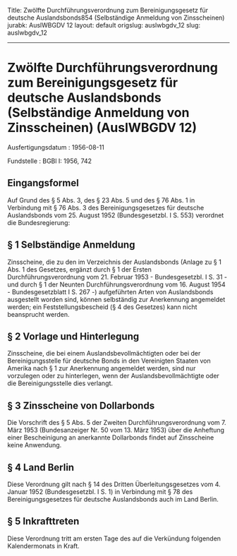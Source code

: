 Title: Zwölfte Durchführungsverordnung zum Bereinigungsgesetz für deutsche Auslandsbonds854
  (Selbständige Anmeldung von Zinsscheinen)
jurabk: AuslWBGDV 12
layout: default
origslug: auslwbgdv_12
slug: auslwbgdv_12

---

# Zwölfte Durchführungsverordnung zum Bereinigungsgesetz für deutsche Auslandsbonds (Selbständige Anmeldung von Zinsscheinen) (AuslWBGDV 12)

Ausfertigungsdatum
:   1956-08-11

Fundstelle
:   BGBl I: 1956, 742



## Eingangsformel

Auf Grund des § 5 Abs. 3, des § 23 Abs. 5 und des § 76 Abs. 1 in
Verbindung mit § 76 Abs. 3 des Bereinigungsgesetzes für deutsche
Auslandsbonds vom 25. August 1952 (Bundesgesetzbl. I S. 553) verordnet
die Bundesregierung:


## § 1 Selbständige Anmeldung

Zinsscheine, die zu den im Verzeichnis der Auslandsbonds (Anlage zu §
1 Abs. 1 des Gesetzes,
ergänzt durch § 1 der Ersten Durchführungsverordnung vom 21. Februar
1953 - Bundesgesetzbl. I S. 31 - und durch § 1 der Neunten
Durchführungsverordnung vom 16. August 1954 - Bundesgesetzblatt I S.
267 -)              aufgeführten Arten von Auslandsbonds ausgestellt
worden sind, können selbständig zur Anerkennung angemeldet werden; ein
Feststellungsbescheid (§ 4 des Gesetzes) kann nicht beansprucht
werden.


## § 2 Vorlage und Hinterlegung

Zinsscheine, die bei einem Auslandsbevollmächtigten oder bei der
Bereinigungsstelle für deutsche Bonds in den Vereinigten Staaten von
Amerika nach § 1 zur Anerkennung angemeldet werden, sind nur
vorzulegen oder zu hinterlegen, wenn der Auslandsbevollmächtigte oder
die Bereinigungsstelle dies verlangt.


## § 3 Zinsscheine von Dollarbonds

Die Vorschrift des § 5 Abs. 5 der Zweiten Durchführungsverordnung vom
7\. März 1953 (Bundesanzeiger Nr. 50 vom 13. März 1953) über die
Anheftung einer Bescheinigung an anerkannte Dollarbonds findet auf
Zinsscheine keine Anwendung.


## § 4 Land Berlin

Diese Verordnung gilt nach § 14 des Dritten Überleitungsgesetzes vom
4\. Januar 1952 (Bundesgesetzbl. I S. 1) in Verbindung mit § 78 des
Bereinigungsgesetzes für deutsche Auslandsbonds auch im Land Berlin.


## § 5 Inkrafttreten

Diese Verordnung tritt am ersten Tage des auf die Verkündung folgenden
Kalendermonats in Kraft.

